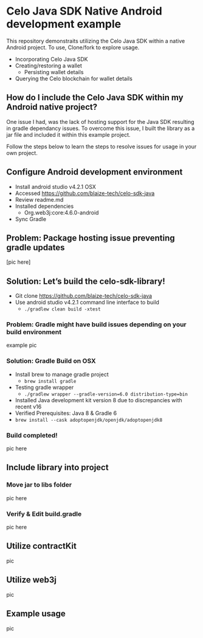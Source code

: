 # Celo Java SDK Native Android development example

This repository demonstraits utilizing the Celo Java SDK within a native Android project.
To use, Clone/fork to explore usage.

- Incorporating Celo Java SDK
- Creating/restoring a wallet
  - Persisting wallet details
- Querying the Celo blockchain for wallet details

## How do I include the Celo Java SDK within my Android native project?
One issue I had, was the lack of hosting support for the Java SDK resulting in gradle dependancy issues. To overcome this issue, I built the library as a jar file and included it within this example project.

Follow the steps below to learn the steps to resolve issues for usage in your own project.

## Configure Android development environment

- Install android studio v4.2.1 OSX
- Accessed https://github.com/blaize-tech/celo-sdk-java
- Review readme.md
- Installed dependencies
  - Org.web3j:core:4.6.0-android
- Sync Gradle

## Problem: Package hosting issue preventing gradle updates

[pic here]

## Solution: Let’s build the celo-sdk-library!


- Git clone https://github.com/blaize-tech/celo-sdk-java
- Use android studio v4.2.1 command line interface to build
  - ```./gradlew clean build -xtest```

### Problem: Gradle might have build issues depending on your build environment
example pic

### Solution: Gradle Build on OSX

- Install brew to manage gradle project
  - ```brew install gradle```
- Testing gradle wrapper
  - ```./gradlew wrapper --gradle-version=6.0 distribution-type=bin```
- Installed Java development kit version 8 due to discrepancies with recent v16
- Verified Prerequisites: Java 8 & Gradle 6
- ```brew install --cask adoptopenjdk/openjdk/adoptopenjdk8```

### Build completed!
pic here

## Include library into project

### Move jar to libs folder
pic here

### Verify & Edit build.gradle
pic here

## Utilize contractKit
pic

## Utilize web3j
pic

## Example usage
pic
